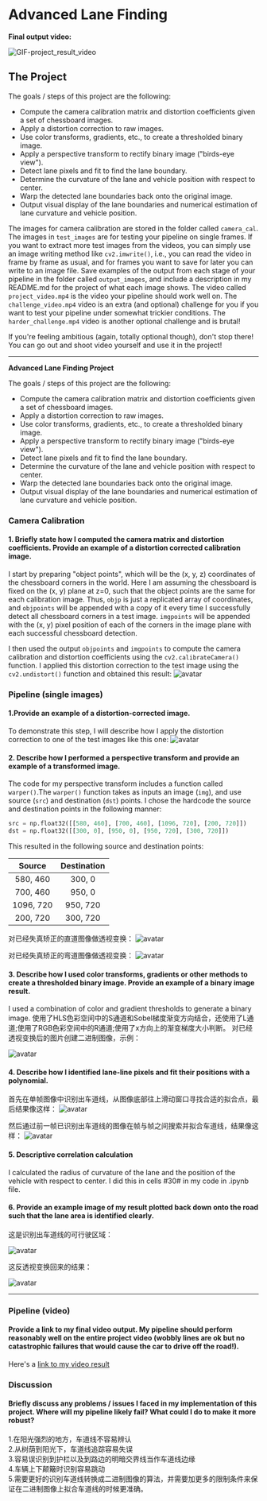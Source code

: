 # Advanced Lane Finding

**Final output video:**

![GIF-project_result_video](./GIF-project_result_video.gif)


The Project
---

The goals / steps of this project are the following:
* Compute the camera calibration matrix and distortion coefficients given a set
of chessboard images.
* Apply a distortion correction to raw images.
* Use color
transforms, gradients, etc., to create a thresholded binary image.
* Apply a
perspective transform to rectify binary image ("birds-eye view").
* Detect lane
pixels and fit to find the lane boundary.
* Determine the curvature of the lane
and vehicle position with respect to center.
* Warp the detected lane boundaries
back onto the original image.
* Output visual display of the lane boundaries and
numerical estimation of lane curvature and vehicle position.

The images for
camera calibration are stored in the folder called `camera_cal`.  The images in
`test_images` are for testing your pipeline on single frames.  If you want to
extract more test images from the videos, you can simply use an image writing
method like `cv2.imwrite()`, i.e., you can read the video in frame by frame as
usual, and for frames you want to save for later you can write to an image file.
Save examples of the output from each stage of your pipeline in the folder called `output_images`, and include a
description in my README.md for the project of what each image shows.    The
video called `project_video.mp4` is the video your pipeline should work well on.
The `challenge_video.mp4` video is an extra (and optional) challenge for you if
you want to test your pipeline under somewhat trickier conditions.  The
`harder_challenge.mp4` video is another optional challenge and is brutal!

If
you're feeling ambitious (again, totally optional though), don't stop there! You can go out and shoot video yourself and use it in the project!

---

**Advanced Lane Finding Project**

The
goals / steps of this project are the following:

* Compute the camera
calibration matrix and distortion coefficients given a set of chessboard images.
* Apply a distortion correction to raw images.
* Use color transforms,
gradients, etc., to create a thresholded binary image.
* Apply a perspective
transform to rectify binary image ("birds-eye view").
* Detect lane pixels and
fit to find the lane boundary.
* Determine the curvature of the lane and vehicle
position with respect to center.
* Warp the detected lane boundaries back onto
the original image.
* Output visual display of the lane boundaries and numerical
estimation of lane curvature and vehicle position.

[//]: # (Image References)
[image1]: ./writeup_images/image1.jpg' "Undistorted1"
[image2]:
./writeup_images/image2.jpg' "Undistorted2"
[image3]:
./examples/binary_combo_example.jpg "Binary Example"
[image4]:
./examples/warped_straight_lines.jpg "Warp Example"
[image5]:
./examples/color_fit_lines.jpg "Fit Visual"
[image6]:
./examples/example_output.jpg "Output"
[video1]: ./project_video.mp4 "Video"

### Camera Calibration
#### 1. Briefly state how I computed the camera matrix and distortion coefficients. Provide an example of a distortion corrected calibration image.

I
start by preparing "object
points", which will be the (x,
y, z) coordinates of
the chessboard corners in
the world. Here I am assuming the
chessboard is fixed
on the (x, y) plane at
z=0, such that the object points are
the same for each
calibration image.  Thus,
`objp` is just a replicated array of
coordinates, and
`objpoints` will be
appended with a copy of it every time I
successfully detect
all chessboard
corners in a test image.  `imgpoints` will be
appended with the
(x, y) pixel
position of each of the corners in the image
plane with each
successful
chessboard detection.  

I then used the output
`objpoints` and
`imgpoints` to
compute the camera calibration and distortion
coefficients using
the
`cv2.calibrateCamera()` function.  I applied this
distortion correction to
the
test image using the `cv2.undistort()` function and
obtained this result:
![avatar](./writeup_images/image1.jpg)


### Pipeline (single images)
#### 1.Provide an example of a distortion-corrected image.
To demonstrate this step, I
will describe how I
apply the distortion correction to one of the test images
like this one:
![avatar](./writeup_images/image2.jpg)

#### 2. Describe how I performed a perspective transform and provide an example of a transformed image.
The code for my perspective transform includes
a function
called `warper()`.The `warper()` function takes as inputs an image
(`img`), and use source (`src`) and destination (`dst`) points.  I chose the
hardcode the source and destination points in the following manner:
```python
src = np.float32([[580, 460], [700, 460], [1096, 720], [200, 720]])
dst = np.float32([[300, 0], [950, 0], [950, 720], [300, 720]])
```
This resulted in
the following source and destination points:

| Source        | Destination   |
|:-------------:|:-------------:| 
| 580, 460      | 300, 0        | 
| 700, 460      | 950, 0        |
| 1096, 720     | 950, 720      |
| 200, 720      | 300, 720      |

对已经失真矫正的直道图像做透视变换：
![avatar](./writeup_images/image3.jpg)

对已经失真矫正的弯道图像做透视变换：
![avatar](./writeup_images/image4.jpg)
#### 3. Describe how I used color transforms, gradients or other methods to create a thresholded binary image.  Provide an example of a binary image result.
I used
a combination of
color and gradient thresholds to generate a binary image.
使用了HLS色彩空间中的S通道和Sobel梯度渐变方向结合，还使用了L通道;使用了RGB色彩空间中的R通道;使用了x方向上的渐变梯度大小判断。
对已经透视变换后的图片创建二进制图像，示例：

![avatar](./writeup_images/image5.jpg)

#### 4. Describe how I identified lane-line pixels and fit their positions with a polynomial.
首先在单帧图像中识别出车道线，从图像底部往上滑动窗口寻找合适的拟合点，最后结果像这样：
![avatar](./writeup_images/image6.jpg)

然后通过前一帧已识别出车道线的图像在帧与帧之间搜索并拟合车道线，结果像这样：
![avatar](./writeup_images/image7.jpg)

#### 5. Descriptive correlation calculation 
I calculated the radius of curvature of the lane and the position of the vehicle with respect to center.
I did this in cells #30# in my
code in
.ipynb file.

#### 6. Provide an example image of my result plotted back down onto the road such that the lane area is identified clearly.
这是识别出车道线的可行驶区域：

![avatar](./writeup_images/image8.jpg)

这反透视变换回来的结果：

![avatar](./writeup_images/image9.jpg)

---

### Pipeline (video)

#### Provide a link to my final video output.  My pipeline should perform reasonably well on the entire project video (wobbly lines are ok but no catastrophic failures that would cause the car to drive off the road!).
Here's a [link to my
video result](./project_result_video.mp4)

### Discussion

#### Briefly discuss any problems / issues I faced in my implementation of this project. Where will my pipeline likely fail?  What could I  do to make it more robust?
1.在阳光强烈的地方，车道线不容易辨认  
2.从树荫到阳光下，车道线追踪容易失误  
3.容易误识别到护栏以及到路边的明暗交界线当作车道线边缘  
4.车辆上下颠簸时识别容易跳动  
5.需要更好的识别车道线转换成二进制图像的算法，并需要加更多的限制条件来保证在二进制图像上拟合车道线的时候更准确。  

